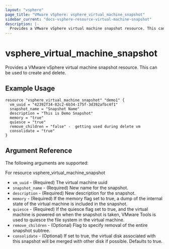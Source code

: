 ```yaml
---
layout: "vsphere"
page_title: "VMware vSphere: vsphere_virtual_machine_snapshot"
sidebar_current: "docs-vsphere-resource-virtual-machine-snapshot"
description: |-
  Provides a VMware vSphere virtual machine snapshot resource. This can be used to create and delete virtual machine's snapshot.
---
```


# vsphere\_virtual\_machine\_snapshot

Provides a VMware vSphere virtual machine snapshot resource. This can be used to create and
delete.

## Example Usage

```hcl
resource "vsphere_virtual_machine_snapshot" "demo1" {
  vm_uuid = "42392f34-82c2-6b34-175f-3d392afbc4f1"
  snapshot_name = "Snapshot Name"
  description = "This is Demo Snapshot"
  memory = "true"
  quiesce = "true"
  remove_children = "false" -  getting used during delete vm
  consolidate = "true"
}

```


## Argument Reference

The following arguments are supported:

For resource vsphere_virtual_machine_snapshot

* `vm_uuid` - (Required) The virtual machine uuid
* `snapshot_name` - (Required) New name for the snapshot.
* `description` - (Required) New description for the snapshot.
* `memory` - (Required) If the memory flag set to true, a dump of the internal state of the virtual machine is included in the snapshot.
* `quiesce` - (Required) If the quiesce flag set to true, and the virtual machine is powered on when the snapshot is taken, VMware Tools is used to quiesce the file system in the virtual machine.
* `remove_children` - (Optional) Flag to specify removal of the entire snapshot subtree.
* `consolidate` - (Optional) If set to true, the virtual disk associated with this snapshot will be merged with other disk if possible. Defaults to true.





